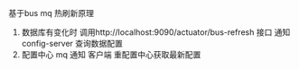 基于bus mq 热刷新原理

1. 数据库有变化时 调用http://localhost:9090/actuator/bus-refresh 接口 通知 config-server 查询数据配置
2. 配置中心 mq 通知 客户端 重配置中心获取最新配置